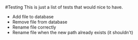#Testing
This is just a list of tests that would nice to have.

- Add file to database
- Remove file from database
- Rename file correctly
- Rename file when the new path already exists (it shouldn't)
